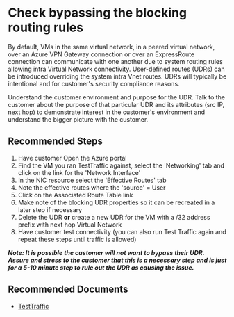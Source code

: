 <properties
	pageTitle="TSG Content Step: Check bypassing the blocking routing rules"
	description="TSG Content Step: Check bypassing the blocking routing rules"
	service="microsoft.network"
	resource="virtualnetwork"
	authors="chadmath"
	ms.author="chadmat"
	selfHelpType="TSG_Content"
	cloudEnvironments="public, fairfax, usnat, ussec"
	articleId="cedce745-1dcb-4878-95e6-a15d33633607"
        ownershipId="Centennial_Cloudnet_VirtualNetwork"
/>

# Check bypassing the blocking routing rules

By default, VMs in the same virtual network, in a peered virtual network, over an Azure VPN Gateway connection or over an ExpressRoute connection can communicate with one another due to system routing rules allowing intra Virtual Network connectivity. User-defined routes (UDRs) can be introduced overriding the system intra Vnet routes. UDRs will typically be intentional and for customer's security compliance reasons.

Understand the customer environment and purpose for the UDR. Talk to the customer about the purpose of that particular UDR and its attributes (src IP, next hop) to demonstrate interest in the customer's environment and understand the bigger picture with the customer.

## **Recommended Steps**

1. Have customer Open the Azure portal
2. Find the VM you ran TestTraffic against, select the 'Networking' tab and click on the link for the 'Network Interface'
3. In the NIC resource select the 'Effective Routes' tab
4. Note the effective routes where the 'source' = User
5. Click on the Associated Route Table link
6. Make note of the blocking UDR properties so it can be recreated in a later step if necessary
7. Delete the UDR **or** create a new UDR for the VM with a /32 address prefix with next hop Virtual Network
8. Have customer test connectivity (you can also run Test Traffic again and repeat these steps until traffic is allowed)
   

***Note: It is possible the customer will not want to bypass their UDR. Assure and stress to the customer that this is a necessary step and is just for a 5-10 minute step to rule out the UDR as causing the issue.***

## **Recommended Documents**

* [TestTraffic](https://supportability.visualstudio.com/AzureNetworking/_wiki/wikis/Wiki/133274/ASC-TestTraffic)

